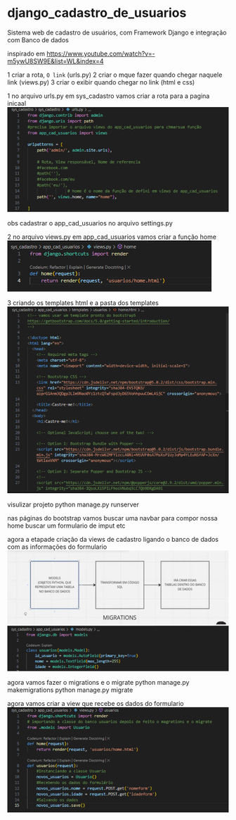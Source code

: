 # django_cadastro_de_usuarios
Sistema web de cadastro de usuários, com Framework Django e integração com Banco de dados

inspirado em https://www.youtube.com/watch?v=-m5ywU8SW9E&list=WL&index=4

1 criar a rota, `O link` (urls.py)
2 criar o mque fazer quando chegar naquele link (views.py)
3 criar o exibir quando chegar no link (html e css)

1 no arquivo urls.py  em sys_cadastro vamos criar a rota para a pagina inicaal
![Alt text](v.png)

obs cadastrar o app_cad_usuarios no arquivo settings.py

2 no arquivo views.py  em app_cad_usuarios vamos criar a função home
![Alt text](vv.png)

3 criando os templates html e a pasta dos templates
![Alt text](vvv.png)

visulizar projeto
python manage.py runserver

nas páginas do bootstrap vamos buscar uma navbar para compor nossa home buscar um formulario de imput etc

agora a etapade criação da views de cadastro ligando o banco de dados com as informações do formulario
![Alt text](vvvv.png)
![Alt text](vvvvv.png)

agora vamos fazer o migrations e o migrate
python manage.py makemigrations
python manage.py migrate

agora vamos criar a view que recebe os dados do formulario
![Alt text](vvvvvv.png)

